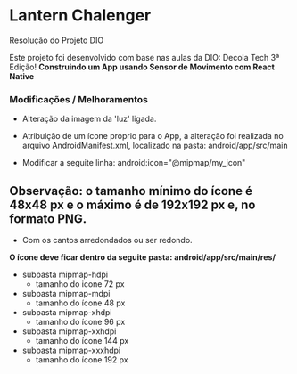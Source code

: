 # Lantern Chalenger
Resolução do Projeto DIO

Este projeto foi desenvolvido com base nas aulas da DIO: Decola Tech 3ª Edição!
**Construindo um App usando Sensor de Movimento com React Native**

### Modificações / Melhoramentos

- Alteração da imagem da 'luz' ligada.
- Atribuição de um ícone proprio para o App, a alteração foi realizada no arquivo AndroidManifest.xml,
localizado na pasta: android/app/src/main

- Modificar a seguite linha: android:icon="@mipmap/my_icon"

## Observação: o tamanho mínimo do ícone é 48x48 px e o máximo é de 192x192 px e, no formato PNG.
  - Com os cantos arredondados ou ser redondo.
 
**O ícone deve ficar dentro da seguite pasta: android/app/src/main/res/**
- subpasta mipmap-hdpi
  - tamanho do icone 72 px
- subpasta mipmap-mdpi
  - tamanho do ícone 48 px
- subpasta mipmap-xhdpi
  - tamanho do ícone 96 px
- subpasta mipmap-xxhdpi
  - tamanho do ícone 144 px
- subpasta mipmap-xxxhdpi
  - tamanho do ícone 192 px

